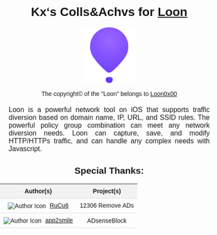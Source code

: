 <!DOCTYPE html>
<html lang="en">
<head>
<meta charset="UTF-8">
<meta name="viewport" content="width=device-width, initial-scale=1.0">
<title>Kx‘s Colls&Achvs for Loon</title>
<style>
  body {
    font-family: Arial, sans-serif;
    margin: 0;
    padding: 0;
  }
  .container {
    text-align: center;
    margin-top: 20px;
  }
  .icon {
    width: 128px;
    height: 128px;
  }
  .copyright {
    margin-top: 10px;
    font-size: 14px;
  }
  .intro {
    margin-top: 20px;
    padding: 0 20px;
    font-size: 16px;
    text-align: justify;
  }
  th, td {
    padding: 8px;
    border-bottom: 1px solid #ddd;
  }
  th {
    background-color: #f2f2f2;
  }
  img.author-icon {
    width: 16px;
    height: 16px;
    vertical-align: middle;
    margin-right: 5px;
  }
</style>
</head>
<body>
  <div class="container">
    <h1>Kx‘s Colls&Achvs for <a href="https://apps.apple.com/in/app/loon/id1373567447">Loon</a></h1>
    <div>
      <img class="icon" src="https://raw.githubusercontent.com/Likhixang/Looney/main/Icons/loon.png" alt="Loon Icon">
    </div>
    <div class="copyright">
      <p>The copyright&copy; of the "Loon" belongs to <a href="https://github.com/Loon0x00">Loon0x00</a></p>
    </div>
    <div class="intro">
      <p>Loon is a powerful network tool on iOS that supports traffic diversion based on domain name, IP, URL, and SSID rules. The powerful policy group combination can meet any network diversion needs. Loon can capture, save, and modify HTTP/HTTPs traffic, and can handle any complex needs with Javascript.</p>
    </div>
    <h2>Special Thanks:</h2>
    <table>
      <tr>
        <th>Author(s)</th>
        <th>Project(s)</th>
      </tr>
      <tr>
        <td>
          <img class="author-icon" src="https://avatars.githubusercontent.com/u/49463634?v=4" alt="Author Icon">
          <a href="https://github.com/RuCu6">RuCu6</a>
        </td>
        <td>12306 Remove ADs</td>
      </tr>
      <tr>
        <td>
          <img class="author-icon" src="https://avatars.githubusercontent.com/u/34903735?v=4" alt="Author Icon">
          <a href="https://github.com/app2smile">app2smile</a>
        </td>
        <td>ADsenseBlock</td>
      </tr>
    </table>
  </div>
</body>
</html>